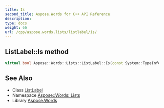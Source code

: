 ```yaml
---
title: Is
second_title: Aspose.Words for C++ API Reference
description: 
type: docs
weight: 66
url: /cpp/aspose.words.lists/listlabel/is/
---
```

## ListLabel::Is method




```cpp
virtual bool Aspose::Words::Lists::ListLabel::Is(const System::TypeInfo &target) const override
```

## See Also

* Class [ListLabel](../)
* Namespace [Aspose::Words::Lists](../../)
* Library [Aspose.Words](../../../)
